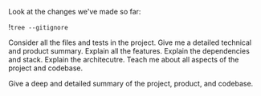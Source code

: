 Look at the changes we've made so far:

!`tree --gitignore`

Consider all the files and tests in the project. Give me a detailed technical and product summary. Explain all the features. Explain the dependencies and stack. Explain the architecutre. Teach me about all aspects of the project and codebase.

Give a deep and detailed summary of the project, product, and codebase.
